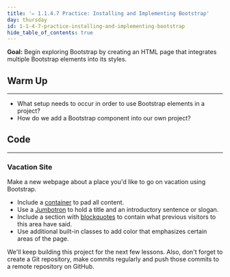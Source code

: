 ```yaml
---
title: '✏️ 1.1.4.7 Practice: Installing and Implementing Bootstrap'
day: thursday
id: 1-1-4-7-practice-installing-and-implementing-bootstrap
hide_table_of_contents: true
---
```


**Goal:** Begin exploring Bootstrap by creating an HTML page that integrates multiple Bootstrap elements into its styles.

## Warm Up
---

* What setup needs to occur in order to use Bootstrap elements in a project?
* How do we add a Bootstrap component into our own project?

## Code
---

### Vacation Site

Make a new webpage about a place you'd like to go on vacation using Bootstrap.

* Include a [container](https://getbootstrap.com/docs/4.5/layout/overview/) to pad all content.
* Use a [Jumbotron](https://getbootstrap.com/docs/4.5/components/jumbotron/) to hold a title and an introductory sentence or slogan.
* Include a section with [blockquotes](https://getbootstrap.com/docs/4.0/content/typography/) to contain what previous visitors to this area have said.
* Use additional built-in classes to add color that emphasizes certain areas of the page.

 We'll keep building this project for the next few lessons. Also, don't forget to create a Git repository, make commits regularly and push those commits to a remote repository on GitHub.
